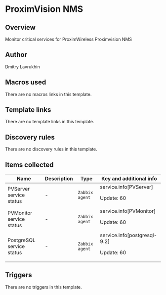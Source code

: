 # ProximVision NMS

## Overview

Monitor critical services for ProximWireless Proximvision NMS



## Author

Dmitry Lavrukhin

## Macros used

There are no macros links in this template.

## Template links

There are no template links in this template.

## Discovery rules

There are no discovery rules in this template.

## Items collected

|Name|Description|Type|Key and additional info|
|----|-----------|----|----|
|PVServer service status|<p>-</p>|`Zabbix agent`|service.info[PVServer]<p>Update: 60</p>|
|PVMonitor service status|<p>-</p>|`Zabbix agent`|service.info[PVMonitor]<p>Update: 60</p>|
|PostgreSQL service status|<p>-</p>|`Zabbix agent`|service.info[postgresql-9.2]<p>Update: 60</p>|
## Triggers

There are no triggers in this template.

